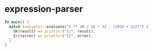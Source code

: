 # expression-parser

```rust
fn main() {
  match Evaluator::evaluate("2 ** 10 / 16 * 32 - (1024 + 512)") {
    Ok(result) => println!("{}", result),
    Err(error) => println!("{}", error),
  }
}
```